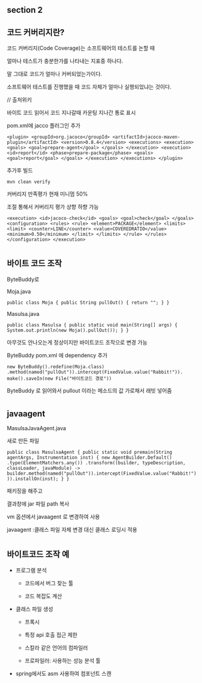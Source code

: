 #

## section 2

## 코드 커버리지란?

코드 커버리지(Code Coverage)는 소프트웨어의 테스트를 논할 때 

얼마나 테스트가 충분한가를 나타내는 지표중 하나다.

말 그대로 코드가 얼마나 커버되었는가이다.
 
 소프트웨어 테스트를 진행했을 때 코드 자체가 얼마나 실행되었냐는 것이다.

// 출처위키

바이트 코드 읽어서 코드 지나갈때 카운팅 지나간 통로 표시 

pom.xml에 jacco 플러그인 추가

`<plugin>
 <groupId>org.jacoco</groupId>
 <artifactId>jacoco-maven-plugin</artifactId>
 <version>0.8.4</version>
 <executions>
 <execution>
 <goals>
 <goal>prepare-agent</goal>
 </goals>
 </execution>
 <execution>
 <id>report</id>
 <phase>prepare-package</phase>
 <goals>
 <goal>report</goal>
 </goals>
 </execution>
 </executions>
 </plugin>
`

추가후 빌드

`mvn clean verify`

커버리지 만족평가 현재 미니멈 50%

조절 통해서 커버리지 평가 상향 하향 가능

`<execution>
 <id>jacoco-check</id>
 <goals>
 <goal>check</goal>
 </goals>
 <configuration>
 <rules>
 <rule>
 <element>PACKAGE</element>
 <limits>
 <limit>
 <counter>LINE</counter>
 <value>COVEREDRATIO</value>
 <minimum>0.50</minimum>
 </limit>
 </limits>
 </rule>
 </rules>
 </configuration>
 </execution>`

# 
## 바이트 코드 조작

ByteBuddy로 

Moja.java

`public class Moja {
 public String pullOut() {
 return "";
 }
 }
`

Masulsa.java

`public class Masulsa {
 public static void main(String[] args) {
 System.out.println(new Moja().pullOut());
 }
 }
`

아무것도 안나오는게 정상이지만 바이트코드 조작으로 변경 가능

ByteBuddy pom.xml 에 dependency 추가

`new ByteBuddy().redefine(Moja.class)
 .method(named("pullOut")).intercept(FixedValue.value("Rabbit!")).
 make().saveIn(new File("바이트코드 경로"))   
`

ByteBuddy 로 읽어와서 pullout 이라는 메소드의 값 가로채서 래빗 넣어줌

#
## javaagent 

MasulsaJavaAgent.java

새로 만든 파일

`public class MasulsaAgent {
 public static void premain(String agentArgs, Instrumentation inst) {
 new AgentBuilder.Default()
 .type(ElementMatchers.any())
 .transform((builder, typeDescription, classLoader, javaModule) ->
 builder.method(named("pullOut")).intercept(FixedValue.value("Rabbit!"))).installOn(inst);
 }
 }`
 
 패키징을 해주고
 
 결과창에 jar 파일 path 복사

vm 옵션에서 javaagent 로 변경하여 사용

javaagent :클래스 파일 자체 변경 대신 클래스 로딩시 적용

#
## 바이트코드 조작 예

- 프로그램 분석

    - 코드에서 버그 찾는 툴
    
    - 코드 복잡도 계산
    
- 클래스 파일 생성
    - 프록시
    
    - 특정 api 호출 접근 제한
    
    - 스칼라 같은 언어의 컴파일러
    
    - 프로파일러: 사용하는 성능 분석 툴
        
- spring에서도 asm 사용하여 컴포넌트 스캔     
    